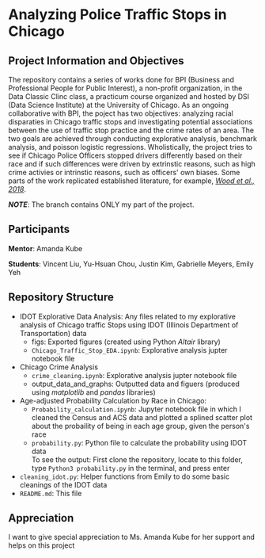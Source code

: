 # Analyzing Police Traffic Stops in Chicago

## Project Information and Objectives

The repository contains a series of works done for BPI (Business and Professional People for Public Interest), a non-profit organization, in the Data Classic Clinc class, a practicum course organized and hosted by DSI (Data Science Institute) at the University of Chicago. As an ongoing collaborative with BPI, the poject has two objectives: analyzing racial disparaties in Chicago traffic stops and investigating potential associations between the use of traffic stop practice and the crime rates of an area. The two goals are achieved through conducting explorative analysis, benchmark analysis, and poisson logistic regressions. Wholistically, the project tries to see if Chicago Police Officers stopped drivers differently based on their race and if such differences were driven by extrinstic reasons, such as high crime activies or intrinstic reasons, such as officers' own biases. Some parts of the work replicated established literature, for example, [*Wood et al., 2018*](https://www.semanticscholar.org/paper/An-Analysis-of-the-Metropolitan-Nashville-Police-%E2%80%99-Chohlas-Wood-Goel/ea1e629021ab3e4f6b548b7d11f9ae12b07df83e).   

***NOTE***: The branch contains ONLY my part of the project. 


## Participants
**Mentor**: Amanda Kube

**Students**: Vincent Liu, Yu-Hsuan Chou, Justin Kim, Gabrielle Meyers, Emily Yeh

## Repository Structure 

* IDOT Explorative Data Analysis: Any files related to my explorative analysis of Chicago traffic Stops using IDOT (Illinois Department of Transportation) data
  * figs: Exported figures (created using Python *Altair* library)
  * `Chicago_Traffic_Stop_EDA.ipynb`: Explorative analysis jupter notebook file
* Chicago Crime Analysis
  * `crime_cleaning.ipynb`: Explorative analysis jupter notebook file
  * output_data_and_graphs: Outputted data and figuers (produced using *matplotlib* and *pandas* libraries) 
* Age-adjusted Probability Calculation by Race in Chicago:
  * `Probability_calculation.ipynb`: Jupyter notebook file in which I cleaned the Census and ACS data and plotted a splined scatter plot about the probaility of being in each age group, given the person's race
  *  `probability.py`: Python file to calculate the probability using IDOT data <br/>
     To see the output: First clone the repository, locate to this folder, type `Python3 probability.py` in the terminal, and press enter
* `cleaning_idot.py`: Helper functions from Emily to do some basic cleanings of the IDOT data 
* `README.md`: This file

## Appreciation

I want to give special appreciation to Ms. Amanda Kube for her support and helps on this project

